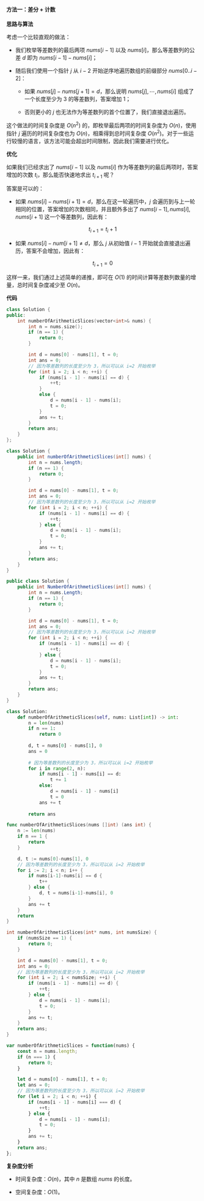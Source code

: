 #### 方法一：差分 + 计数

**思路与算法**

考虑一个比较直观的做法：

- 我们枚举等差数列的最后两项 $\textit{nums}[i - 1]$ 以及 $\textit{nums}[i]$，那么等差数列的公差 $d$ 即为 $\textit{nums}[i - 1] - \textit{nums}[i]$；

- 随后我们使用一个指针 $j$ 从 $i - 2$ 开始逆序地遍历数组的前缀部分 $\textit{nums}[0 .. i-2]$：

    - 如果 $\textit{nums}[j] - \textit{nums}[j + 1] = d$，那么说明 $\textit{nums}[j], \cdots, \textit{nums}[i]$ 组成了一个长度至少为 $3$ 的等差数列，答案增加 $1$；

    - 否则更小的 $j$ 也无法作为等差数列的首个位置了，我们直接退出遍历。

这个做法的时间复杂度是 $O(n^2)$ 的，即枚举最后两项的时间复杂度为 $O(n)$，使用指针 $j$ 遍历的时间复杂度也为 $O(n)$，相乘得到总时间复杂度 $O(n^2)$。对于一些运行较慢的语言，该方法可能会超出时间限制，因此我们需要进行优化。

**优化**

如果我们已经求出了 $\textit{nums}[i - 1]$ 以及 $\textit{nums}[i]$ 作为等差数列的最后两项时，答案增加的次数 $t_i$，那么能否快速地求出 $t_{i+1}$ 呢？

答案是可以的：

- 如果 $\textit{nums}[i] - \textit{nums}[i + 1] = d$，那么在这一轮遍历中，$j$ 会遍历到与上一轮相同的位置，答案增加的次数相同，并且额外多出了 $\textit{nums}[i-1], \textit{nums}[i], \textit{nums}[i+1]$ 这一个等差数列，因此有：

$$
t_{i+1} = t_i + 1
$$

- 如果 $\textit{nums}[i] - \textit{num}[i + 1] \neq d$，那么 $j$ 从初始值 $i-1$ 开始就会直接退出遍历，答案不会增加，因此有：

$$
t_{i+1} = 0
$$

这样一来，我们通过上述简单的递推，即可在 $O(1)$ 的时间计算等差数列数量的增量，总时间复杂度减少至 $O(n)$。

**代码**

```C++ [sol1-C++]
class Solution {
public:
    int numberOfArithmeticSlices(vector<int>& nums) {
        int n = nums.size();
        if (n == 1) {
            return 0;
        }

        int d = nums[0] - nums[1], t = 0;
        int ans = 0;
        // 因为等差数列的长度至少为 3，所以可以从 i=2 开始枚举
        for (int i = 2; i < n; ++i) {
            if (nums[i - 1] - nums[i] == d) {
                ++t;
            }
            else {
                d = nums[i - 1] - nums[i];
                t = 0;
            }
            ans += t;
        }
        return ans;
    }
};
```

```Java [sol1-Java]
class Solution {
    public int numberOfArithmeticSlices(int[] nums) {
        int n = nums.length;
        if (n == 1) {
            return 0;
        }

        int d = nums[0] - nums[1], t = 0;
        int ans = 0;
        // 因为等差数列的长度至少为 3，所以可以从 i=2 开始枚举
        for (int i = 2; i < n; ++i) {
            if (nums[i - 1] - nums[i] == d) {
                ++t;
            } else {
                d = nums[i - 1] - nums[i];
                t = 0;
            }
            ans += t;
        }
        return ans;
    }
}
```

```C# [sol1-C#]
public class Solution {
    public int NumberOfArithmeticSlices(int[] nums) {
        int n = nums.Length;
        if (n == 1) {
            return 0;
        }

        int d = nums[0] - nums[1], t = 0;
        int ans = 0;
        // 因为等差数列的长度至少为 3，所以可以从 i=2 开始枚举
        for (int i = 2; i < n; ++i) {
            if (nums[i - 1] - nums[i] == d) {
                ++t;
            } else {
                d = nums[i - 1] - nums[i];
                t = 0;
            }
            ans += t;
        }
        return ans;
    }
}
```

```Python [sol1-Python3]
class Solution:
    def numberOfArithmeticSlices(self, nums: List[int]) -> int:
        n = len(nums)
        if n == 1:
            return 0
        
        d, t = nums[0] - nums[1], 0
        ans = 0
        
        # 因为等差数列的长度至少为 3，所以可以从 i=2 开始枚举
        for i in range(2, n):
            if nums[i - 1] - nums[i] == d:
                t += 1
            else:
                d = nums[i - 1] - nums[i]
                t = 0
            ans += t
        
        return ans
```

```go [sol1-Golang]
func numberOfArithmeticSlices(nums []int) (ans int) {
    n := len(nums)
    if n == 1 {
        return
    }

    d, t := nums[0]-nums[1], 0
    // 因为等差数列的长度至少为 3，所以可以从 i=2 开始枚举
    for i := 2; i < n; i++ {
        if nums[i-1]-nums[i] == d {
            t++
        } else {
            d, t = nums[i-1]-nums[i], 0
        }
        ans += t
    }
    return
}
```

```C [sol1-C]
int numberOfArithmeticSlices(int* nums, int numsSize) {
    if (numsSize == 1) {
        return 0;
    }

    int d = nums[0] - nums[1], t = 0;
    int ans = 0;
    // 因为等差数列的长度至少为 3，所以可以从 i=2 开始枚举
    for (int i = 2; i < numsSize; ++i) {
        if (nums[i - 1] - nums[i] == d) {
            ++t;
        } else {
            d = nums[i - 1] - nums[i];
            t = 0;
        }
        ans += t;
    }
    return ans;
}
```

```JavaScript [sol1-JavaScript]
var numberOfArithmeticSlices = function(nums) {
    const n = nums.length;
    if (n === 1) {
        return 0;
    }

    let d = nums[0] - nums[1], t = 0;
    let ans = 0;
    // 因为等差数列的长度至少为 3，所以可以从 i=2 开始枚举
    for (let i = 2; i < n; ++i) {
        if (nums[i - 1] - nums[i] === d) {
            ++t;
        } else {
            d = nums[i - 1] - nums[i];
            t = 0;
        }
        ans += t;
    }
    return ans;
};
```

**复杂度分析**

- 时间复杂度：$O(n)$，其中 $n$ 是数组 $\textit{nums}$ 的长度。

- 空间复杂度：$O(1)$。